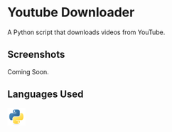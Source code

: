 <h1>Youtube Downloader</h1>
A Python script that downloads videos from YouTube.

<h2>Screenshots</h2>
Coming Soon.

<h2>Languages Used</h2>
<a href="https://www.python.org" target="_blank" rel="noreferrer"> <img src="https://raw.githubusercontent.com/devicons/devicon/master/icons/python/python-original.svg" alt="python" width="40" height="40"/> </a>

